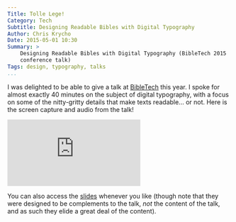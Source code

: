 ```yaml
---
Title: Tolle Lege!
Category: Tech
Subtitle: Designing Readable Bibles with Digital Typography
Author: Chris Krycho
Date: 2015-05-01 10:30
Summary: >
    Designing Readable Bibles with Digital Typography (BibleTech 2015
    conference talk)
Tags: design, typography, talks
...
```


I was delighted to be able to give a talk at [BibleTech] this year. I spoke for
almost exactly 40 minutes on the subject of digital typography, with a focus on
some of the nitty-gritty details that make texts readable... or not. Here is the
screen capture and audio from the talk!

<div class="iframe-wrapper four-to-three">
<iframe src="https://player.vimeo.com/video/126655499" frameborder="0" webkitallowfullscreen mozallowfullscreen allowfullscreen></iframe>
</div>

You can also access the [slides] whenever you like (though note that they were
designed to be complements to the talk, *not* the content of the talk, and as
such they elide a great deal of the content).

[BibleTech]: http://bibletechconference.com/
[slides]: /talks/bibletech2015/
